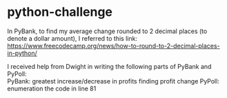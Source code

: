 # python-challenge

In PyBank, to find my average change rounded to 2 decimal places (to denote a dollar amount), I referred to this link:
https://www.freecodecamp.org/news/how-to-round-to-2-decimal-places-in-python/

I received help from Dwight in writing the following parts of PyBank and PyPoll:  
  PyBank:
    greatest increase/decrease in profits
    finding profit change
  PyPoll:
    enumeration
    the code in line 81
